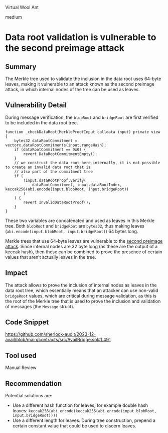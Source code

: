Virtual Wool Ant

medium

# Data root validation is vulnerable to the second preimage attack

## Summary

The Merkle tree used to validate the inclusion in the data root uses 64-byte leaves, making it vulnerable to an attack known as the second preimage attack, in which internal nodes of the tree can be used as leaves.

## Vulnerability Detail

During message verification, the `blobRoot` and `bridgeRoot` are first verified to be included in the data root tree.

```solidity
function _checkDataRoot(MerkleProofInput calldata input) private view {
    bytes32 dataRootCommitment = vectorx.dataRootCommitments(input.rangeHash);
    if (dataRootCommitment == 0x0) {
        revert DataRootCommitmentEmpty();
    }
    // we construct the data root here internally, it is not possible to create an invalid data root that is
    // also part of the commitment tree
    if (
        !input.dataRootProof.verify(
            dataRootCommitment, input.dataRootIndex, keccak256(abi.encode(input.blobRoot, input.bridgeRoot))
        )
    ) {
        revert InvalidDataRootProof();
    }
}
```

These two variables are concatenated and used as leaves in this Merkle tree. Both `blobRoot` and `bridgeRoot` are `bytes32`, thus making leaves (`abi.encode(input.blobRoot, input.bridgeRoot)`) 64 bytes long.

Merkle trees that use 64-byte leaves are vulnerable to the [second preimage attack](https://www.rareskills.io/post/merkle-tree-second-preimage-attack). Since internal nodes are 32 byte long (as these are the output of a keccak hash), then these can be combined to prove the presence of certain values that aren’t actually leaves in the tree.

## Impact

The attack allows to prove the inclusion of internal nodes as leaves in the data root tree, which essentially means that an attacker can use non-valid `bridgeRoot` values, which are critical during message validation, as this is the root of the Merkle tree that is used to prove the inclusion and validation of messages (the `Message` struct).

## Code Snippet

https://github.com/sherlock-audit/2023-12-avail/blob/main/contracts/src/AvailBridge.sol#L491

## Tool used

Manual Review

## Recommendation

Potential solutions are:

- Use a different hash function for leaves, for example double hash leaves: `keccak256(abi.encode(keccak256(abi.encode(input.blobRoot, input.bridgeRoot))))`
- Use a different length for leaves. During tree construction, prepend a certain constant value that could be used to discern leaves.
